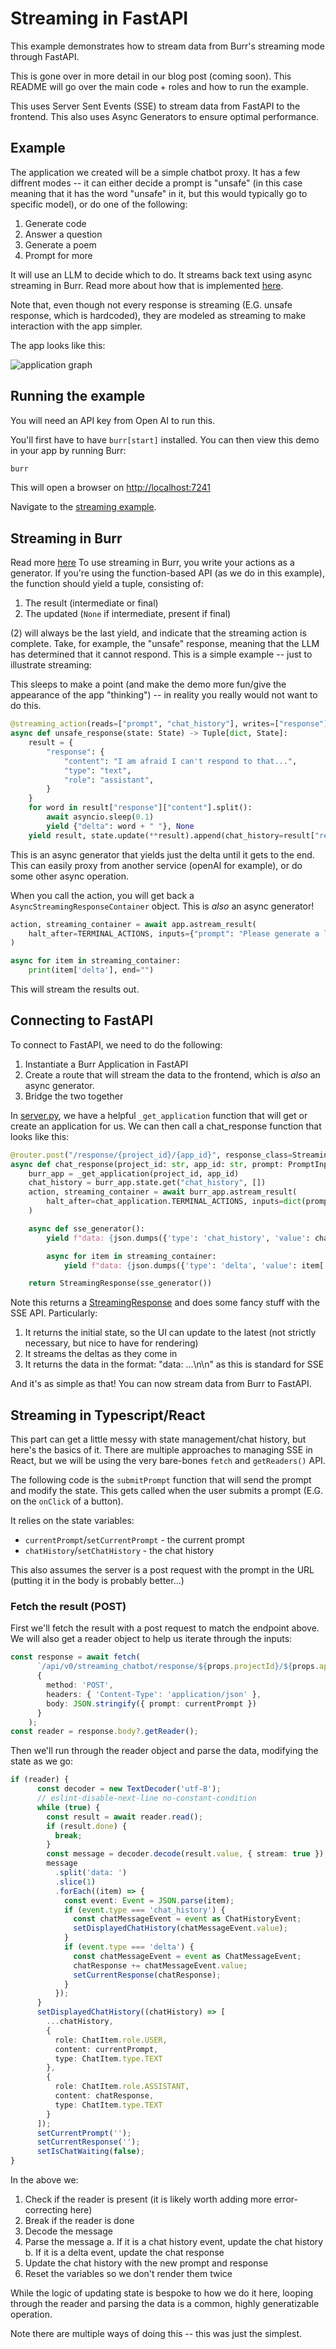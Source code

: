 # Streaming in FastAPI

This example demonstrates how to stream data from Burr's streaming mode through FastAPI.

This is gone over in more detail in our blog post (coming soon). This README will go over the main code + roles and how to run the example.

This uses Server Sent Events (SSE) to stream data from FastAPI to the frontend. This also uses Async Generators to ensure optimal performance.

## Example

The application we created will be a simple chatbot proxy. It has a few diffrent modes -- it can either decide a prompt is "unsafe" (in this case meaning that it has the word "unsafe" in it, but this would typically go to specific model),
or do one of the following:

1. Generate code
2. Answer a question
3. Generate a poem
4. Prompt for more

It will use an LLM to decide which to do. It streams back text using async streaming in Burr. Read more about how that is implemented [here](https://burr.dagworks.io/concepts/streaming-actions/).

Note that, even though not every response is streaming (E.G. unsafe response, which is hardcoded), they are modeled as streaming to make interaction with the app simpler.

The app looks like this:

![application graph](statemachine.png)

## Running the example

You will need an API key from Open AI to run this.

You'll first have to have `burr[start]` installed. You can then view this demo in your app by running Burr:

```bash
burr
```

This will open a browser on [http://localhost:7241](http://localhost:7241)

Navigate to the [streaming example](http://localhost:7241/demos/streaming-chatbot).

## Streaming in Burr

Read more [here](https://burr.dagworks.io/concepts/streaming-actions/)
To use streaming in Burr, you write your actions as a generator. If you're using the function-based API (as we do in this example),
the function should yield a tuple, consisting of:
1. The result (intermediate or final)
2. The updated (`None` if intermediate, present if final)

(2) will always be the last yield, and indicate that the streaming action is complete. Take, for example, the
"unsafe" response, meaning that the LLM has determined that it cannot respond. This is a simple example -- just to illustrate streaming:

This sleeps to make a point (and make the demo more fun/give the appearance of the app "thinking") -- in reality you really would not want to do this.

```python
@streaming_action(reads=["prompt", "chat_history"], writes=["response"])
async def unsafe_response(state: State) -> Tuple[dict, State]:
    result = {
        "response": {
            "content": "I am afraid I can't respond to that...",
            "type": "text",
            "role": "assistant",
        }
    }
    for word in result["response"]["content"].split():
        await asyncio.sleep(0.1)
        yield {"delta": word + " "}, None
    yield result, state.update(**result).append(chat_history=result["response"])
```

This is an async generator that yields just the delta until it gets to the end. This can easily proxy from another service (openAI for example),
or do some other async operation.

When you call the action, you will get back a `AsyncStreamingResponseContainer` object. This is *also* an async generator!

```python
action, streaming_container = await app.astream_result(
    halt_after=TERMINAL_ACTIONS, inputs={"prompt": "Please generate a limerick about Alexander Hamilton and Aaron Burr"}
)

async for item in streaming_container:
    print(item['delta'], end="")
```

This will stream the results out.

## Connecting to FastAPI

To connect to FastAPI, we need to do the following:

1. Instantiate a Burr Application in FastAPI
2. Create a route that will stream the data to the frontend, which is *also* an async generator.
3. Bridge the two together

In [server.py](server.py), we have a helpful `_get_application` function that will get or create an application for us.
We can then call a chat_response function that looks like this:

```python
@router.post("/response/{project_id}/{app_id}", response_class=StreamingResponse)
async def chat_response(project_id: str, app_id: str, prompt: PromptInput) -> StreamingResponse:
    burr_app = _get_application(project_id, app_id)
    chat_history = burr_app.state.get("chat_history", [])
    action, streaming_container = await burr_app.astream_result(
        halt_after=chat_application.TERMINAL_ACTIONS, inputs=dict(prompt=prompt.prompt)
    )

    async def sse_generator():
        yield f"data: {json.dumps({'type': 'chat_history', 'value': chat_history})}\n\n"

        async for item in streaming_container:
            yield f"data: {json.dumps({'type': 'delta', 'value': item['delta']})} \n\n"

    return StreamingResponse(sse_generator())
```

Note this returns a [StreamingResponse](https://fastapi.tiangolo.com/advanced/custom-response/#streamingresponse)
and does some fancy stuff with the SSE API. Particularly:
1. It returns the initial state, so the UI can update to the latest (not strictly necessary, but nice to have for rendering)
2. It streams the deltas as they come in
3. It returns the data in the format: "data: ...\n\n" as this is standard for SSE

And it's as simple as that! You can now stream data from Burr to FastAPI.

## Streaming in Typescript/React

This part can get a little messy with state management/chat history, but here's the basics of it. There are multiple approaches
to managing SSE in React, but we will be using the very bare-bones `fetch` and `getReaders()` API.

The following code is the `submitPrompt` function that will send the prompt and modify the state. This gets called when the
user submits a prompt (E.G. on the `onClick` of a button).

It relies on the state variables:

- `currentPrompt`/`setCurrentPrompt` - the current prompt
- `chatHistory`/`setChatHistory` - the chat history

This also assumes the server is a post request with the prompt in the URL (putting it in the body is probably better...)

### Fetch the result (POST)

First we'll fetch the result with a post request to match the endpoint above. We will also get a reader object
to help us iterate through the inputs:

```typescript
const response = await fetch(
      `/api/v0/streaming_chatbot/response/${props.projectId}/${props.appId}`,
      {
        method: 'POST',
        headers: { 'Content-Type': 'application/json' },
        body: JSON.stringify({ prompt: currentPrompt })
      }
    );
const reader = response.body?.getReader();
```

Then we'll run through the reader object and parse the data, modifying the state as we go:

```typescript
if (reader) {
      const decoder = new TextDecoder('utf-8');
      // eslint-disable-next-line no-constant-condition
      while (true) {
        const result = await reader.read();
        if (result.done) {
          break;
        }
        const message = decoder.decode(result.value, { stream: true });
        message
          .split('data: ')
          .slice(1)
          .forEach((item) => {
            const event: Event = JSON.parse(item);
            if (event.type === 'chat_history') {
              const chatMessageEvent = event as ChatHistoryEvent;
              setDisplayedChatHistory(chatMessageEvent.value);
            }
            if (event.type === 'delta') {
              const chatMessageEvent = event as ChatMessageEvent;
              chatResponse += chatMessageEvent.value;
              setCurrentResponse(chatResponse);
            }
          });
      }
      setDisplayedChatHistory((chatHistory) => [
        ...chatHistory,
        {
          role: ChatItem.role.USER,
          content: currentPrompt,
          type: ChatItem.type.TEXT
        },
        {
          role: ChatItem.role.ASSISTANT,
          content: chatResponse,
          type: ChatItem.type.TEXT
        }
      ]);
      setCurrentPrompt('');
      setCurrentResponse('');
      setIsChatWaiting(false);
}
```
In the above we:
1. Check if the reader is present (it is likely worth adding more error-correcting here)
2. Break if the reader is done
3. Decode the message
4. Parse the message
    a. If it is a chat history event, update the chat history
    b. If it is a delta event, update the chat response
5. Update the chat history with the new prompt and response
6. Reset the variables so we don't render them twice

While the logic of updating state is bespoke to how we do it here, looping through the reader and parsing the data
is a common, highly generatizable operation.

Note there are multiple ways of doing this -- this was just the simplest.
